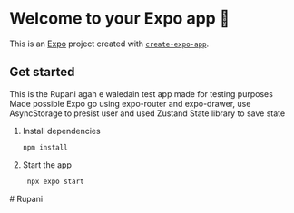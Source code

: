 # Welcome to your Expo app 👋

This is an [Expo](https://expo.dev) project created with [`create-expo-app`](https://www.npmjs.com/package/create-expo-app).

## Get started

This is the Rupani agah e waledain test app made for testing purposes
Made possible Expo go using expo-router and expo-drawer, use AsyncStorage to presist user and used Zustand State library to save state


1. Install dependencies

   ```bash
   npm install
   ```

2. Start the app

   ```bash
    npx expo start
   ```

#   R u p a n i 
 
 
